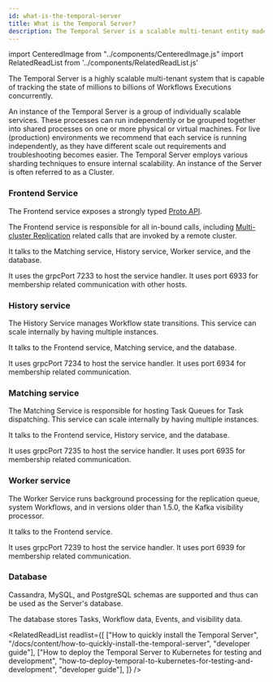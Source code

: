 ```yaml
---
id: what-is-the-temporal-server
title: What is the Temporal Server?
description: The Temporal Server is a scalable multi-tenant entity made up of individually scalable services, that is capable of handling millions to billions of Workflows Executions concurrently.
---
```


import CenteredImage from "../components/CenteredImage.js"
import RelatedReadList from '../components/RelatedReadList.js'

The Temporal Server is a highly scalable multi-tenant system that is capable of tracking the state of millions to billions of Workflows Executions concurrently.

An instance of the Temporal Server is a group of individually scalable services.
These processes can run independently or be grouped together into shared processes on one or more physical or virtual machines.
For live (production) environments we recommend that each service is running independently, as they have different scale out requirements and troubleshooting becomes easier.
The Temporal Server employs various sharding techniques to ensure internal scalability.
An instance of the Server is often referred to as a Cluster.

<!-- TODO <RelatedReadList
readlist={[
["What is Multi-Cluster Replication", "/docs/content/what-is-multi-cluster-replication"]
]}
/> -->

<CenteredImage
imagePath="/diagrams/temporal-system-entity-relationship.svg"
imageSize="100"
title="The Temporal Server topology"
/>

### Frontend Service

The Frontend service exposes a strongly typed [Proto API](https://github.com/temporalio/api/blob/master/temporal/api/workflowservice/v1/service.proto).

The Frontend service is responsible for all in-bound calls, including [Multi-cluster Replication](/docs/server/multi-cluster) related calls that are invoked by a remote cluster.

It talks to the Matching service, History service, Worker service, and the database.

It uses the grpcPort 7233 to host the service handler.
It uses port 6933 for membership related communication with other hosts.

### History service

The History Service manages Workflow state transitions.
This service can scale internally by having multiple instances.

It talks to the Frontend service, Matching service, and the database.

It uses grpcPort 7234 to host the service handler.
It uses port 6934 for membership related communication.

### Matching service

The Matching Service is responsible for hosting Task Queues for Task dispatching.
This service can scale internally by having multiple instances.

It talks to the Frontend service, History service, and the database.

It uses grpcPort 7235 to host the service handler.
It uses port 6935 for membership related communication.

### Worker service

The Worker Service runs background processing for the replication queue, system Workflows, and in versions older than 1.5.0, the Kafka visibility processor.

It talks to the Frontend service.

It uses grpcPort 7239 to host the service handler.
It uses port 6939 for membership related communication.

### Database

Cassandra, MySQL, and PostgreSQL schemas are supported and thus can be used as the Server's database.

The database stores Tasks, Workflow data, Events, and visibility data.

<RelatedReadList
readlist={[
["How to quickly install the Temporal Server", "/docs/content/how-to-quickly-install-the-temporal-server", "developer guide"],
["How to deploy the Temporal Server to Kubernetes for testing and development", "how-to-deploy-temporal-to-kubernetes-for-testing-and-development", "developer guide"],
]}
/>
